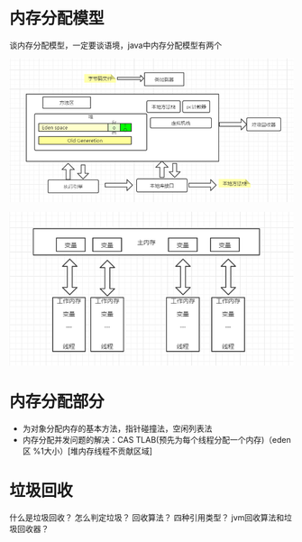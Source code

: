 # 内存分配模型
谈内存分配模型，一定要谈语境，java中内存分配模型有两个

![](_v_images/1617799607_24779.png)

![](_v_images/1617799004_17153.png)

# 内存分配部分
- 为对象分配内存的基本方法，指针碰撞法，空闲列表法
- 内存分配并发问题的解决：CAS  TLAB(预先为每个线程分配一个内存)（eden区 %1大小）[堆内存线程不贡献区域]

# 垃圾回收
什么是垃圾回收？
怎么判定垃圾？
回收算法？
四种引用类型？
jvm回收算法和垃圾回收器？










